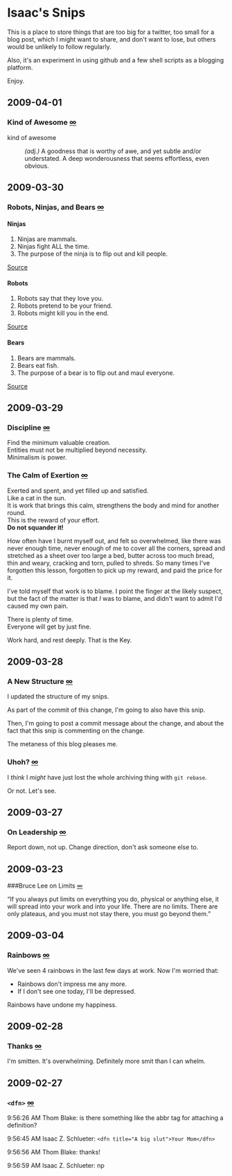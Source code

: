 # Isaac's Snips

This is a place to store things that are too big for a twitter,
too small for a blog post, which I might want to share, and don't
want to lose, but others would be unlikely to follow regularly.

Also, it's an experiment in using github and a few shell scripts
as a blogging platform.

Enjoy.

## 2009-04-01

[2009-04-01/kind-of-awesome/]: 2009-04-01/kind-of-awesome/
### Kind of Awesome [∞][2009-04-01/kind-of-awesome/]

<dl>
	<dt>kind of awesome</dt>
	<dd><p><i>(adj.)</i> A goodness that is worthy of awe, and yet subtle and/or understated.  A deep wonderousness that seems effortless, even obvious.</p></dd>
</dl>

## 2009-03-30

[2009-03-30/robots-ninjas-and-bears/]: 2009-03-30/robots-ninjas-and-bears/
### Robots, Ninjas, and Bears [∞][2009-03-30/robots-ninjas-and-bears/]

#### Ninjas

1. Ninjas are mammals.
2. Ninjas fight ALL the time.
3. The purpose of the ninja is to flip out and kill people.

<a href="http://realultimatepower.net">Source</a>

#### Robots

1. Robots say that they love you.
2. Robots pretend to be your friend.
3. Robots might kill you in the end.

<a href="http://www.youtube.com/watch?v=tb2Pzl1U0sY">Source</a>

#### Bears

1. Bears are mammals.
2. Bears eat fish.
3. The purpose of a bear is to flip out and maul everyone.

<a href="http://www.youtube.com/watch?v=YtmmefcJbMc">Source</a>

## 2009-03-29

[2009-03-29/discipline/]: 2009-03-29/discipline/
### Discipline [∞][2009-03-29/discipline/]

Find the minimum valuable creation.  
Entities must not be multiplied beyond necessity.  
Minimalism is power.

[2009-03-29/the-calm-of-exertion/]: 2009-03-29/the-calm-of-exertion/
### The Calm of Exertion [∞][2009-03-29/the-calm-of-exertion/]

Exerted and spent, and yet filled up and satisfied.  
Like a cat in the sun.  
It is work that brings this calm, strengthens the body and mind for another round.  
This is the reward of your effort.  
**Do not squander it!**

How often have I burnt myself out, and felt so overwhelmed, like there was never enough time, never enough of me to cover all the corners, spread and stretched as a sheet over too large a bed, butter across too much bread, thin and weary, cracking and torn, pulled to shreds.  So many times I've forgotten this lesson, forgotten to pick up my reward, and paid the price for it.

I've told myself that work is to blame.  I point the finger at the likely suspect, but the fact of the matter is that *I* was to blame, and didn't want to admit I'd caused my own pain.

There is plenty of time.  
Everyone will get by just fine.

Work hard, and rest deeply.  That is the Key.

## 2009-03-28

[2009-03-28/a-new-structure/]: 2009-03-28/a-new-structure/
### A New Structure [∞][2009-03-28/a-new-structure/]

I updated the structure of my snips.

As part of the commit of this change, I'm going to also have this snip.

Then, I'm going to post a commit message about the change, and about the fact that this snip is commenting on the change.

The metaness of this blog pleases me.

[2009-03-28/uhoh/]: 2009-03-28/uhoh/
### Uhoh? [∞][2009-03-28/uhoh/]

I *think* I *might* have just lost the whole archiving thing with `git rebase`.

Or not.  Let's see.

## 2009-03-27

[2009-03-27/leadership/]: 2009-03-27/leadership/
### On Leadership [∞][2009-03-27/leadership/]

Report down, not up.
Change direction, don't ask someone else to.

## 2009-03-23

[2009-03-23/bruce-lee-on-limits/]: 2009-03-23/bruce-lee-on-limits/
###Bruce Lee on Limits [∞][2009-03-23/bruce-lee-on-limits/]

“If you always put limits on everything you do, physical or anything else, it will spread into your work and into your life. There are no limits. There are only plateaus, and you must not stay there, you must go beyond them.”

## 2009-03-04

[2009-03-04/rainbows/]: 2009-03-04/rainbows/
### Rainbows [∞][2009-03-04/rainbows/]

We've seen 4 rainbows in the last few days at work.  Now I'm worried that:

* Rainbows don't impress me any more.
* If I don't see one today, I'll be depressed.

Rainbows have undone my happiness.

## 2009-02-28

[2009-02-28/thanks/]: 2009-02-28/thanks/
### Thanks [∞][2009-02-28/thanks/]

I'm smitten.  It's overwhelming.  Definitely more smit than I can whelm.

## 2009-02-27

[2009-02-27/dfn/]: 2009-02-27/dfn/
### `<dfn>` [∞][2009-02-27/dfn/]

9:56:26 AM Thom Blake: is there something like the abbr tag for attaching a definition?

9:56:45 AM Isaac Z. Schlueter: `<dfn title="A big slut">Your Mom</dfn>`

9:56:56 AM Thom Blake: thanks!

9:56:59 AM Isaac Z. Schlueter: np
